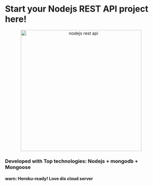 # Start your Nodejs REST API project here!
<p align="center">
  <a>
    <img alt="nodejs rest api" src="https://psv4.userapi.com/c816730/u90863739/docs/fc3215c68a9e/hipsterlogogenerator_1502269985656.png?extra=Z2YVyGcxvCPVZkLVrfXhLUI2NJ7d4TBmkiCnT9MMcyfsy4Q07CbL4sewdk6OJ3bhpyo_FFXduQyYD3Mr5cVpSsGHQ3xjtQ8hPVa-RHYVxuV9oO52O-qXqA" width="400"/>
  </a>
</p>

### Developed with Top technologies: Nodejs + mongodb + Mongoose
#### warn: Heroku-ready! Love dis cloud server
